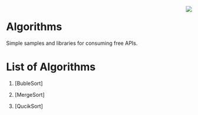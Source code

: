 <img src="http://www.dvlpr-life.com/images/IMG_3654.png" align="right">

# Algorithms

Simple samples and libraries for consuming free APIs.

List of Algorithms
=================
1. [BubleSort]

2. [MergeSort]

3. [QucikSort]

